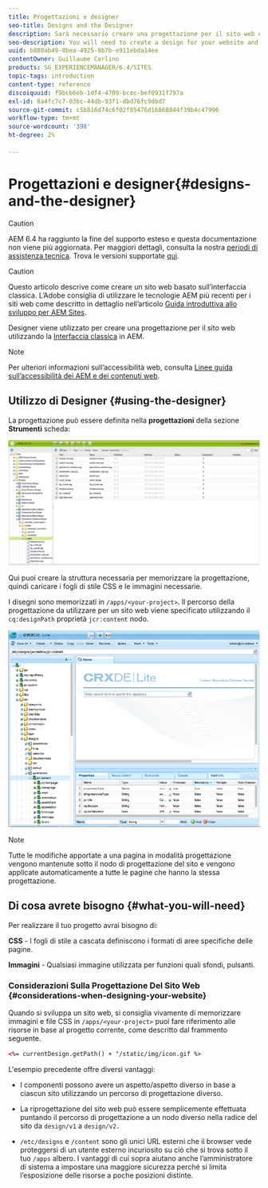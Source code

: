 ```yaml
---
title: Progettazioni e designer
seo-title: Designs and the Designer
description: Sarà necessario creare una progettazione per il sito web e in AEM è possibile farlo utilizzando Designer
seo-description: You will need to create a design for your website and in AEM, you do so by using the Designer
uuid: b880ab49-8bea-4925-9b7b-e911ebda14ee
contentOwner: Guillaume Carlino
products: SG_EXPERIENCEMANAGER/6.4/SITES
topic-tags: introduction
content-type: reference
discoiquuid: f9bcb6eb-1df4-4709-bcec-bef0931f797a
exl-id: 8a4fc7c7-03bc-44db-93f1-dbd76fc9dbd7
source-git-commit: c5b816d74c6f02f85476d16868844f39b4c47996
workflow-type: tm+mt
source-wordcount: '398'
ht-degree: 2%

---
```


# Progettazioni e designer{#designs-and-the-designer}

>[!CAUTION]
>
>AEM 6.4 ha raggiunto la fine del supporto esteso e questa documentazione non viene più aggiornata. Per maggiori dettagli, consulta la nostra [periodi di assistenza tecnica](https://helpx.adobe.com/it/support/programs/eol-matrix.html). Trova le versioni supportate [qui](https://experienceleague.adobe.com/docs/).

>[!CAUTION]
>
>Questo articolo descrive come creare un sito web basato sull’interfaccia classica. L’Adobe consiglia di utilizzare le tecnologie AEM più recenti per i siti web come descritto in dettaglio nell’articolo [Guida introduttiva allo sviluppo per AEM Sites](/help/sites-developing/getting-started.md).

Designer viene utilizzato per creare una progettazione per il sito web utilizzando la [Interfaccia classica](/help/release-notes/touch-ui-features-status.md) in AEM.

>[!NOTE]
>
>Per ulteriori informazioni sull’accessibilità web, consulta [Linee guida sull’accessibilità dei AEM e dei contenuti web](/help/managing/web-accessibility.md).

## Utilizzo di Designer {#using-the-designer}

La progettazione può essere definita nella **progettazioni** della sezione **Strumenti** scheda:

![screen_shot_2012-02-01at30237pm](assets/screen_shot_2012-02-01at30237pm.png)

Qui puoi creare la struttura necessaria per memorizzare la progettazione, quindi caricare i fogli di stile CSS e le immagini necessarie.

I disegni sono memorizzati in `/apps/<your-project>`. Il percorso della progettazione da utilizzare per un sito web viene specificato utilizzando il `cq:designPath` proprietà `jcr:content` nodo.

![chlimage_1-74](assets/chlimage_1-74.png)

>[!NOTE]
>
>Tutte le modifiche apportate a una pagina in modalità progettazione vengono mantenute sotto il nodo di progettazione del sito e vengono applicate automaticamente a tutte le pagine che hanno la stessa progettazione.

## Di cosa avrete bisogno {#what-you-will-need}

Per realizzare il tuo progetto avrai bisogno di:

**CSS** - I fogli di stile a cascata definiscono i formati di aree specifiche delle pagine.

**Immagini** - Qualsiasi immagine utilizzata per funzioni quali sfondi, pulsanti.

### Considerazioni Sulla Progettazione Del Sito Web {#considerations-when-designing-your-website}

Quando si sviluppa un sito web, si consiglia vivamente di memorizzare immagini e file CSS in `/apps/<your-project>` puoi fare riferimento alle risorse in base al progetto corrente, come descritto dal frammento seguente.

```xml
<%= currentDesign.getPath() + "/static/img/icon.gif %>
```

L&#39;esempio precedente offre diversi vantaggi:

* I componenti possono avere un aspetto/aspetto diverso in base a ciascun sito utilizzando un percorso di progettazione diverso.
* La riprogettazione del sito web può essere semplicemente effettuata puntando il percorso di progettazione a un nodo diverso nella radice del sito da `design/v1` a `design/v2.`

* `/etc/designs` e `/content` sono gli unici URL esterni che il browser vede proteggersi di un utente esterno incuriosito su ciò che si trova sotto il tuo `/apps` albero. I vantaggi di cui sopra aiutano anche l’amministratore di sistema a impostare una maggiore sicurezza perché si limita l’esposizione delle risorse a poche posizioni distinte.

